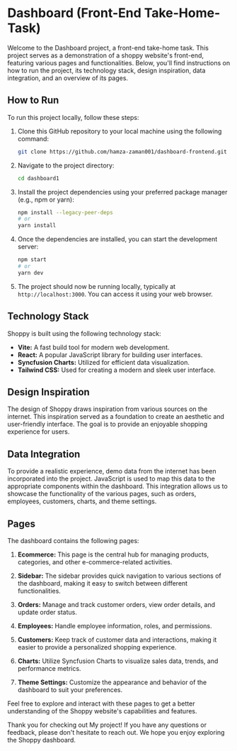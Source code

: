 # Dashboard (Front-End Take-Home-Task)

Welcome to the Dashboard project, a front-end take-home task. This project serves as a demonstration of a shoppy website's front-end, featuring various pages and functionalities. Below, you'll find instructions on how to run the project, its technology stack, design inspiration, data integration, and an overview of its pages.

## How to Run

To run this project locally, follow these steps:

1. Clone this GitHub repository to your local machine using the following command:

   ```bash
   git clone https://github.com/hamza-zaman001/dashboard-frontend.git
   ```

2. Navigate to the project directory:

   ```bash
   cd dashboard1
   ```

3. Install the project dependencies using your preferred package manager (e.g., npm or yarn):

   ```bash
   npm install --legacy-peer-deps
   # or
   yarn install
   ```

4. Once the dependencies are installed, you can start the development server:

   ```bash
   npm start
   # or
   yarn dev
   ```

5. The project should now be running locally, typically at `http://localhost:3000`. You can access it using your web browser.

## Technology Stack

Shoppy is built using the following technology stack:

- **Vite:** A fast build tool for modern web development.
- **React:** A popular JavaScript library for building user interfaces.
- **Syncfusion Charts:** Utilized for efficient data visualization.
- **Tailwind CSS:** Used for creating a modern and sleek user interface.

## Design Inspiration

The design of Shoppy draws inspiration from various sources on the internet. This inspiration served as a foundation to create an aesthetic and user-friendly interface. The goal is to provide an enjoyable shopping experience for users.

## Data Integration

To provide a realistic experience, demo data from the internet has been incorporated into the project. JavaScript is used to map this data to the appropriate components within the dashboard. This integration allows us to showcase the functionality of the various pages, such as orders, employees, customers, charts, and theme settings.

## Pages

The dashboard contains the following pages:

1. **Ecommerce:** This page is the central hub for managing products, categories, and other e-commerce-related activities.

2. **Sidebar:** The sidebar provides quick navigation to various sections of the dashboard, making it easy to switch between different functionalities.

3. **Orders:** Manage and track customer orders, view order details, and update order status.

4. **Employees:** Handle employee information, roles, and permissions.

5. **Customers:** Keep track of customer data and interactions, making it easier to provide a personalized shopping experience.

6. **Charts:** Utilize Syncfusion Charts to visualize sales data, trends, and performance metrics.

7. **Theme Settings:** Customize the appearance and behavior of the dashboard to suit your preferences.

Feel free to explore and interact with these pages to get a better understanding of the Shoppy website's capabilities and features.

Thank you for checking out My project! If you have any questions or feedback, please don't hesitate to reach out. We hope you enjoy exploring the Shoppy dashboard.